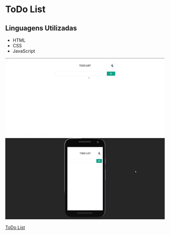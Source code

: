 # ToDo List
## Linguagens Utilizadas
- HTML
- CSS
- JavaScript

![ToDo List](assets/img/ToDoApp.gif)
![ToDo List](assets/img/ToDoListMobile.gif)

[ToDo List](https://ana-ferreiramg.github.io/toDo-List)